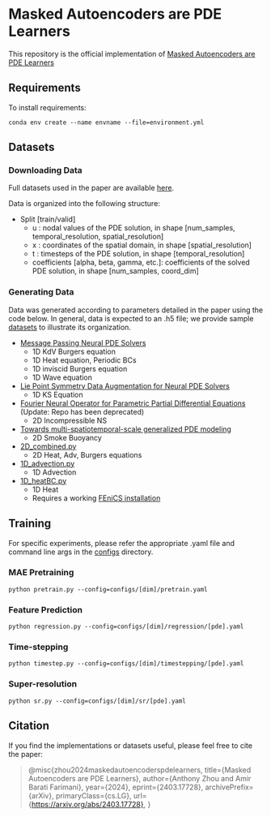 # Masked Autoencoders are PDE Learners

This repository is the official implementation of [Masked Autoencoders are PDE Learners](https://arxiv.org/abs/2403.17728)

## Requirements

To install requirements:

```setup
conda env create --name envname --file=environment.yml
```

## Datasets
### Downloading Data
Full datasets used in the paper are available [here](https://zenodo.org/records/13355846). 

Data is organized into the following structure:

- Split [train/valid]
    - u : nodal values of the PDE solution, in shape [num_samples, temporal_resolution, spatial_resolution]
    - x : coordinates of the spatial domain, in shape [spatial_resolution]
    - t : timesteps of the PDE solution, in shape [temporal_resolution]
    - coefficients [alpha, beta, gamma, etc.]: coefficients of the solved PDE solution, in shape [num_samples, coord_dim]
      
### Generating Data
Data was generated according to parameters detailed in the paper using the code below. In general, data is expected to an .h5 file; we provide sample [datasets](data_gen/data/) to illustrate its organization.

- [Message Passing Neural PDE Solvers](https://github.com/brandstetter-johannes/MP-Neural-PDE-Solvers?tab=readme-ov-file)
    - 1D KdV Burgers equation
    - 1D Heat equation, Periodic BCs
    - 1D inviscid Burgers equation
    - 1D Wave equation
- [Lie Point Symmetry Data Augmentation for Neural PDE Solvers](https://github.com/brandstetter-johannes/LPSDA)
    - 1D KS Equation
- [Fourier Neural Operator for Parametric Partial Differential Equations](https://github.com/khassibi/fourier-neural-operator) (Update: Repo has been deprecated)
    - 2D Incompressible NS
- [Towards multi-spatiotemporal-scale generalized PDE modeling](https://huggingface.co/datasets/pdearena/NavierStokes-2D-conditoned)
    - 2D Smoke Buoyancy 
- [2D_combined.py](data_gen/2D_combined.py)
    - 2D Heat, Adv, Burgers equations
- [1D_advection.py](data_gen/1D_advection.py)
    - 1D Advection
- [1D_heatBC.py](data_gen/1D_heatBC.py)
    - 1D Heat 
    - Requires a working [FEniCS installation](https://fenicsproject.org/download/archive/)


## Training
For specific experiments, please refer the appropriate .yaml file and command line args in the [configs](configs) directory.

### MAE Pretraining
```
python pretrain.py --config=configs/[dim]/pretrain.yaml
```
### Feature Prediction
```
python regression.py --config=configs/[dim]/regression/[pde].yaml 
```
### Time-stepping
```
python timestep.py --config=configs/[dim]/timestepping/[pde].yaml 
```
### Super-resolution
```
python sr.py --config=configs/[dim]/sr/[pde].yaml 
```

## Citation
If you find the implementations or datasets useful, please feel free to cite the paper:
>@misc{zhou2024maskedautoencoderspdelearners,
>title={Masked Autoencoders are PDE Learners}, 
>author={Anthony Zhou and Amir Barati Farimani},
>year={2024},
>eprint={2403.17728},
>archivePrefix={arXiv},
>primaryClass={cs.LG},
>url={https://arxiv.org/abs/2403.17728},
>}
